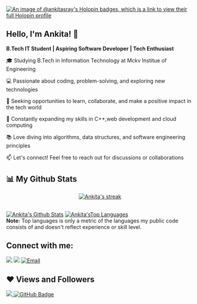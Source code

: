 [![An image of @ankitasray's Holopin badges, which is a link to view their full Holopin profile](https://holopin.me/ankitasray)](https://holopin.io/@ankitasray)

<h2>Hello, I'm Ankita! 👋</h2>

  **B.Tech IT Student | Aspiring Software Developer | Tech Enthusiast** 

🎓 Studying B.Tech in Information Technology at Mckv Institue of Engineering

💻 Passionate about coding, problem-solving, and exploring new technologies

🌟 Seeking opportunities to learn, collaborate, and make a positive impact in the tech world

🚀 Constantly expanding my skills in C++,web development and cloud computing

📚 Love diving into algorithms, data structures, and software engineering principles

📫 Let's connect! Feel free to reach out for discussions or collaborations

## 📊 My Github Stats
<p align="center">
    <a href="https://github.com/ankitasray/github-readme-streak-stats">
        <img title="🔥 Get streak stats for your profile at git.io/streak-stats" alt="Ankita's streak" src="https://github-readme-streak-stats.herokuapp.com/?user=ankitasray&theme=black-ice&hide_border=true&stroke=0000&background=060A0CD0"/> </a></p>
 <br/>
    <a href="https://github.com/ankitasray/github-readme-stats"><img alt="Ankita's Github Stats" src="https://github-readme-stats.vercel.app/api?username=ankitasray&show_icons=true&count_private=true&theme=react&hide_border=true&bg_color=0D1117" /></a>
  <a href="https://github.com/ankitasray/github-readme-stats"><img alt="Ankita'sTop Languages" src="https://github-readme-stats.vercel.app/api/top-langs/?username=ankitasray&langs_count=8&count_private=true&layout=compact&theme=react&hide_border=true&bg_color=0D1117" /></a>
  <br/>
  <b>Note:</b> Top languages is only a metric of the languages my public code consists of and doesn't reflect experience or skill level.

<br/>

## Connect with me:
<p align="left">

<a href = "https://www.linkedin.com/in/ankita-sinha-ray/"><img src="https://img.icons8.com/fluent/48/000000/linkedin.png"/></a>
<a href = "https://twitter.com/sinharayAnkita"><img src="https://img.icons8.com/fluent/48/000000/twitter.png"/></a>
[![Email](https://img.icons8.com/fluent/48/000000/email.png)](mailto:ankitasinharay3@gmail.com)

</p>

## ❤ Views and Followers
<a href="https://github.com/Meghna-DAS/github-profile-views-counter">
    <img src="https://komarev.com/ghpvc/?username=ankitasray">
</a>
<a href="https://github.com/ankitasray?tab=followers"><img src="https://img.shields.io/github/followers/ankitasray?label=Followers&style=social" alt="GitHub Badge"></a>
